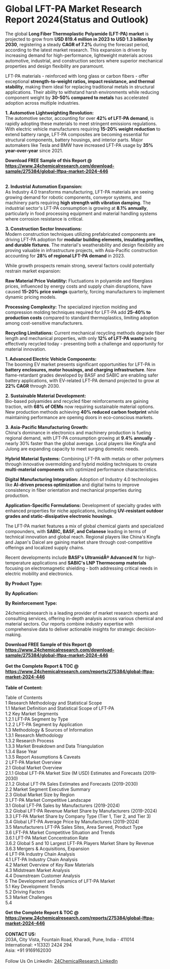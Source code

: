 <h1>Global LFT-PA Market Research Report 2024(Status and Outlook)</h1><p>The global <strong>Long Fiber Thermoplastic Polyamide (LFT-PA) market</strong> is projected to grow from <strong>USD 819.4 million in 2023 to USD 1.3 billion by 2030</strong>, registering a steady <strong>CAGR of 7.2%</strong> during the forecast period, according to the latest market research. This expansion is driven by increasing demand for high-performance, lightweight materials across automotive, industrial, and construction sectors where superior mechanical properties and design flexibility are paramount.</p><p>LFT-PA materials - reinforced with long glass or carbon fibers - offer exceptional <strong>strength-to-weight ratios, impact resistance, and thermal stability</strong>, making them ideal for replacing traditional metals in structural applications. Their ability to withstand harsh environments while reducing component weight by <strong>30-50% compared to metals</strong> has accelerated adoption across multiple industries.</p><p><strong>1. Automotive Lightweighting Revolution:</strong><br>
The automotive sector, accounting for over <strong>42% of LFT-PA demand</strong>, is rapidly adopting these materials to meet stringent emissions regulations. With electric vehicle manufacturers requiring <strong>15-20% weight reduction</strong> to extend battery range, LFT-PA composites are becoming essential for structural components, battery housings, and interior parts. Major automakers like Tesla and BMW have increased LFT-PA usage by <strong>35% year-over-year</strong> since 2021.</p><div><b>Download FREE Sample of this Report @ 
            <a href="https://www.24chemicalresearch.com/download-sample/275384/global-lftpa-market-2024-446">
            https://www.24chemicalresearch.com/download-sample/275384/global-lftpa-market-2024-446</a></b></div><br><p><strong>2. Industrial Automation Expansion:</strong><br>
As Industry 4.0 transforms manufacturing, LFT-PA materials are seeing growing demand for robotic components, conveyor systems, and machinery parts requiring <strong>high strength with vibration damping</strong>. The industrial sector's LFT-PA consumption is growing at <strong>8.1% annually</strong>, particularly in food processing equipment and material handling systems where corrosion resistance is critical.</p><p><strong>3. Construction Sector Innovations:</strong><br>
Modern construction techniques utilizing prefabricated components are driving LFT-PA adoption for <strong>modular building elements, insulating profiles, and durable fixtures</strong>. The material's weatherability and design flexibility are proving valuable in infrastructure projects, with Asia-Pacific construction accounting for <strong>28% of regional LFT-PA demand</strong> in 2023.</p><p>While growth prospects remain strong, several factors could potentially restrain market expansion:</p><p><strong>Raw Material Price Volatility:</strong> Fluctuations in polyamide and fiberglass prices, influenced by energy costs and supply chain disruptions, have caused <strong>15-20% price swings</strong> quarterly, forcing manufacturers to implement dynamic pricing models.</p><p><strong>Processing Complexity:</strong> The specialized injection molding and compression molding techniques required for LFT-PA add <strong>25-40% to production costs</strong> compared to standard thermoplastics, limiting adoption among cost-sensitive manufacturers.</p><p><strong>Recycling Limitations:</strong> Current mechanical recycling methods degrade fiber length and mechanical properties, with only <strong>12% of LFT-PA waste</strong> being effectively recycled today - presenting both a challenge and opportunity for material innovation.</p><p><strong>1. Advanced Electric Vehicle Components:</strong><br>
The booming EV market presents significant opportunities for LFT-PA in <strong>battery enclosures, motor housings, and charging infrastructure</strong>. New flame-retardant grades developed by BASF and SABIC are enabling safer battery applications, with EV-related LFT-PA demand projected to grow at <strong>22% CAGR</strong> through 2030.</p><p><strong>2. Sustainable Material Development:</strong><br>
Bio-based polyamides and recycled fiber reinforcements are gaining traction, with <strong>68% of OEMs</strong> now requiring sustainable material options. New production methods achieving <strong>40% reduced carbon footprint</strong> while maintaining performance are opening doors in eco-conscious markets.</p><p><strong>3. Asia-Pacific Manufacturing Growth:</strong><br>
China's dominance in electronics and machinery production is fueling regional demand, with LFT-PA consumption growing at <strong>9.4% annually</strong> - nearly 30% faster than the global average. Local players like Kingfa and Julong are expanding capacity to meet surging domestic needs.</p><p><strong>Hybrid Material Systems:</strong> Combining LFT-PA with metals or other polymers through innovative overmolding and hybrid molding techniques to create <strong>multi-material components</strong> with optimized performance characteristics.</p><p><strong>Digital Manufacturing Integration:</strong> Adoption of Industry 4.0 technologies like <strong>AI-driven process optimization</strong> and digital twins to improve consistency in fiber orientation and mechanical properties during production.</p><p><strong>Application-Specific Formulations:</strong> Development of specialty grades with enhanced properties for niche applications, including <strong>UV-resistant outdoor grades and static-dissipative electronic housings</strong>.</p><p>The LFT-PA market features a mix of global chemical giants and specialized compounders, with <strong>SABIC, BASF, and Celanese</strong> leading in terms of technical innovation and global reach. Regional players like China's Kingfa and Japan's Daicel are gaining market share through cost-competitive offerings and localized supply chains.</p><p>Recent developments include <strong>BASF's UltramidÂ® Advanced N</strong> for high-temperature applications and <strong>SABIC's LNP Thermocomp materials</strong> focusing on electromagnetic shielding - both addressing critical needs in electric mobility and electronics.</p><p><strong>By Product Type:</strong></p><p><strong>By Application:</strong></p><p><strong>By Reinforcement Type:</strong></p><p>24chemicalresearch is a leading provider of market research reports and consulting services, offering in-depth analysis across various chemical and material sectors. Our reports combine industry expertise with comprehensive data to deliver actionable insights for strategic decision-making.</p><div><b>Download FREE Sample of this Report @ 
            <a href="https://www.24chemicalresearch.com/download-sample/275384/global-lftpa-market-2024-446">
            https://www.24chemicalresearch.com/download-sample/275384/global-lftpa-market-2024-446</a></b></div><br><div><b>Get the Complete Report & TOC @ 
            <a href="https://www.24chemicalresearch.com/reports/275384/global-lftpa-market-2024-446">
            https://www.24chemicalresearch.com/reports/275384/global-lftpa-market-2024-446</a></b></div><br>
            <b>Table of Content:</b><p>Table of Contents<br />
1 Research Methodology and Statistical Scope<br />
1.1 Market Definition and Statistical Scope of LFT-PA<br />
1.2 Key Market Segments<br />
1.2.1 LFT-PA Segment by Type<br />
1.2.2 LFT-PA Segment by Application<br />
1.3 Methodology & Sources of Information<br />
1.3.1 Research Methodology<br />
1.3.2 Research Process<br />
1.3.3 Market Breakdown and Data Triangulation<br />
1.3.4 Base Year<br />
1.3.5 Report Assumptions & Caveats<br />
2 LFT-PA Market Overview<br />
2.1 Global Market Overview<br />
2.1.1 Global LFT-PA Market Size (M USD) Estimates and Forecasts (2019-2030)<br />
2.1.2 Global LFT-PA Sales Estimates and Forecasts (2019-2030)<br />
2.2 Market Segment Executive Summary<br />
2.3 Global Market Size by Region<br />
3 LFT-PA Market Competitive Landscape<br />
3.1 Global LFT-PA Sales by Manufacturers (2019-2024)<br />
3.2 Global LFT-PA Revenue Market Share by Manufacturers (2019-2024)<br />
3.3 LFT-PA Market Share by Company Type (Tier 1, Tier 2, and Tier 3)<br />
3.4 Global LFT-PA Average Price by Manufacturers (2019-2024)<br />
3.5 Manufacturers LFT-PA Sales Sites, Area Served, Product Type<br />
3.6 LFT-PA Market Competitive Situation and Trends<br />
3.6.1 LFT-PA Market Concentration Rate<br />
3.6.2 Global 5 and 10 Largest LFT-PA Players Market Share by Revenue<br />
3.6.3 Mergers & Acquisitions, Expansion<br />
4 LFT-PA Industry Chain Analysis<br />
4.1 LFT-PA Industry Chain Analysis<br />
4.2 Market Overview of Key Raw Materials<br />
4.3 Midstream Market Analysis<br />
4.4 Downstream Customer Analysis<br />
5 The Development and Dynamics of LFT-PA Market <br />
5.1 Key Development Trends<br />
5.2 Driving Factors<br />
5.3 Market Challenges<br />
5.4 </p><div><b>Get the Complete Report & TOC @ 
            <a href="https://www.24chemicalresearch.com/reports/275384/global-lftpa-market-2024-446">
            https://www.24chemicalresearch.com/reports/275384/global-lftpa-market-2024-446</a></b></div><br><b>CONTACT US:</b><br>
            203A, City Vista, Fountain Road, Kharadi, Pune, India - 411014<br>
            International: +1(332) 2424 294<br>
            Asia: +91 9169162030 <br><br>
            Follow Us On LinkedIn: <a href="https://www.linkedin.com/company/24chemicalresearch/">24ChemicalResearch LinkedIn</a>